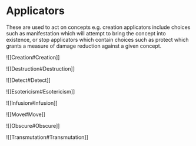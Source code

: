 # Applicators

These are used to act on concepts e.g. creation applicators include choices such as manifestation which will attempt to bring the concept into existence, or stop applicators which contain choices such as protect which grants a measure of damage reduction against a given concept.

![[Creation#Creation]]

![[Destruction#Destruction]]

![[Detect#Detect]]

![[Esotericism#Esotericism]]

![[Infusion#Infusion]]

![[Move#Move]]

![[Obscure#Obscure]]

![[Transmutation#Transmutation]]
